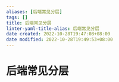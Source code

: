 ```yaml
---
aliases: [后端常见分层]
tags: []
title: 后端常见分层
linter-yaml-title-alias: 后端常见分层
date created: 2022-10-28T19:47:08+08:00
date modified: 2022-10-28T19:49:53+08:00
---
```

# 后端常见分层
